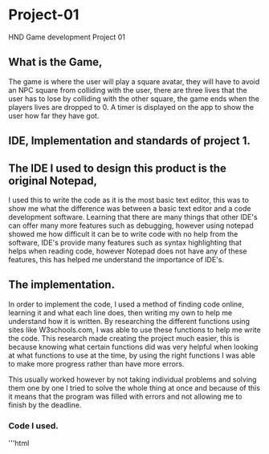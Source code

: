 # Project-01
HND Game development Project 01

## What is the Game,

The game is where the user will play a square avatar, they will have to avoid an NPC square from colliding with the user, there are three lives that the user has to lose by colliding with the other square, the game ends when the players lives are dropped to 0. A timer is displayed on the app to show the user how far they have got.

## IDE, Implementation and standards of project 1.

## The IDE I used to design this product is the original Notepad,

I used this to write the code as it is the most basic text editor, this was to show me what the difference was between a basic text editor and a code development software. Learning that there are many things that other IDE's can offer many more features such as debugging, however using notepad showed me how difficult it can be to write code with no help from the software, IDE's provide many features such as syntax highlighting that helps when reading code, however Notepad does not have any of these features, this has helped me understand the importance of IDE's.

## The implementation.

In order to implement the code, I used a method of finding code online, learning it and what each line does, then writing my own to help me understand how it is written. By researching the different functions using sites like W3schools.com, I was able to use these functions to help me write the code. This research made creating the project much easier, this is because knowing what certain functions did was very helpful when looking at what functions to use at the time, by using the right functions I was able to make more progress rather than have more errors.

This usually worked however by not taking individual problems and solving them one by one I tried to solve the whole thing at once and because of this it means that the program was filled with errors and not allowing me to finish by the deadline.


### Code I used.

'''html

<!DOCTYPE html>
<html>
<head>
<meta name="viewport" content="width=device-width, initial-scale=1.0"/>
<style>
canvas {
    border:1px solid #d3d3d3;
    background-color: #f1f1f1;
}
</style>
</head>
<body onload="startGame()">
<script>
var myGamePiece;
var targetPiece;
var gamepieceX;
gamepieceX = 30;
gamepieceY = 30;
var othergamepieceX;
var othergamepieceY;
othergamepieceX = 100;
othergamepieceY = 100;
var gamelives;
gamelives = 3;
document.write(gamelives ," lives left")
function startGame() {
    myGamePiece = new component(30, 30, "red", gamepieceX, gamepieceY);
    targetPiece = new component(30, 30, "blue", othergamepieceX,othergamepieceY);
    
    myGameArea.start();
}
var myGameArea = {
    canvas : document.createElement("canvas"),
    start : function() {
        this.canvas.width = 480;
        this.canvas.height = 270;
        this.context = this.canvas.getContext("2d");
        document.body.insertBefore(this.canvas, document.body.childNodes[0]);
        this.interval = setInterval(updateGameArea, 20);
		window.addEventListener('mousemove', function (e) {
			myGameArea.x = e.pageX;
			myGameArea.y = e.pageY;
		})
    },
    clear : function() {
        this.context.clearRect(0, 0, this.canvas.width, this.canvas.height);
    }
}
function component(width, height, color, x, y) {
    this.width = width;
    this.height = height;
	this.speedX = 0;
	this.speedY = 0; 
	this.x = x;
	this.y = y;
    this.update = function(){
        ctx = myGameArea.context;
        ctx.fillStyle = color;
        ctx.fillRect(this.x, this.y, this.width, this.height);
    }
}
function updateGameArea() {
    myGameArea.clear();
	if (myGameArea.x && myGameArea.y) {
		targetPiece.x = myGameArea.x;
		targetPiece.y = myGameArea.y;
	}
	othergamepieceX = targetPiece.x
	othergamepieceY = targetPiece.y
	myGamePiece.update();
    targetPiece.update();
	
    //document.write(gamepieceX)
    if (myGamePiece.x < othergamepieceX) {
    	myGamePiece.x += 1;
		targetPiece.update();
		myGamePiece.update();
	}
	if (myGamePiece.x > othergamepieceX) {
    	myGamePiece.x -= 1;
		targetPiece.update();
		myGamePiece.update();
	}
	
	
	if (myGamePiece.y < othergamepieceY) {
    	myGamePiece.y += 1;
		targetPiece.update();
		myGamePiece.update();
	}
	
	if (myGamePiece.y > othergamepieceY) {
    	myGamePiece.y -= 1;
		targetPiece.update();
		myGamePiece.update();
	}
	
'''
## Coding standards.

I used tabs to make my work look better for me, by being able to place them all in a structure I was able to read the code better, this is my standard of coding and it helps me understand what functions go with what variables, for example I will put certain lines of text further to the right since people read left to right, having something to distinguish the code helps. When reading my code back for references for future work, my coding standards will make it easier for me and any of my team to read and understand the code written. 

## Debugging.

With debugging I had to attempt to debug the code myself, this is because notepad does not have any forms of debugging available which means errors needed to be found and fixed myself.

